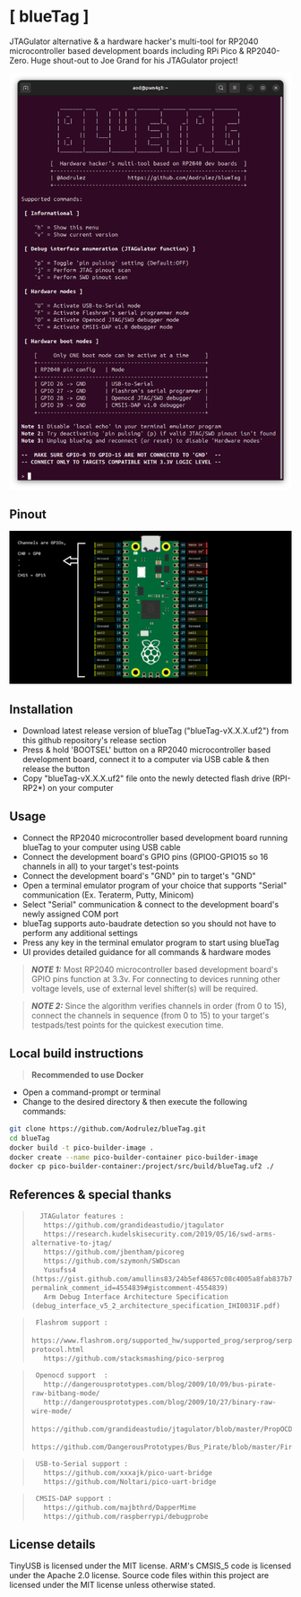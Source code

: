 # [ blueTag ] 
    
JTAGulator alternative & a hardware hacker's multi-tool for RP2040 microcontroller based development boards including RPi Pico & RP2040-Zero. Huge shout-out to Joe Grand for his JTAGulator project!

![](images/bluetag-v2.0.png?raw=true "blueTag v2.0.0 Interface")

## Pinout
![](images/BlueTagPinout.png?raw=true "blueTag Pinout")

## Installation
- Download latest release version of blueTag ("blueTag-vX.X.X.uf2") from this github repository's release section
- Press & hold 'BOOTSEL' button on a RP2040 microcontroller based development board, connect it to a computer via USB cable & then release the button
- Copy "blueTag-vX.X.X.uf2" file onto the newly detected flash drive (RPI-RP2*) on your computer

## Usage
- Connect the RP2040 microcontroller based development board running blueTag to your computer using USB cable
- Connect the development board's GPIO pins (GPIO0-GPIO15 so 16 channels in all) to your target's test-points
- Connect the development board's "GND" pin to target's "GND"
- Open a terminal emulator program of your choice that supports "Serial" communication (Ex. Teraterm, Putty, Minicom)
- Select "Serial" communication & connect to the development board's newly assigned COM port
- blueTag supports auto-baudrate detection so you should not have to perform any additional settings
- Press any key in the terminal emulator program to start using blueTag
- UI provides detailed guidance for all commands & hardware modes

> **_NOTE 1:_** Most RP2040 microcontroller based development board's GPIO pins function at 3.3v. For connecting to devices running other voltage levels, use of external level shifter(s) will be required.

> **_NOTE 2:_** Since the algorithm verifies channels in order (from 0 to 15), connect the channels in sequence (from 0 to 15) to your target's testpads/test points for the quickest execution time.  

## Local build instructions
> **Recommended to use Docker**
- Open a command-prompt or terminal
- Change to the desired directory & then execute the following commands:
```sh
git clone https://github.com/Aodrulez/blueTag.git
cd blueTag
docker build -t pico-builder-image .
docker create --name pico-builder-container pico-builder-image
docker cp pico-builder-container:/project/src/build/blueTag.uf2 ./
```

## References & special thanks
>       JTAGulator features :
>        https://github.com/grandideastudio/jtagulator
>        https://research.kudelskisecurity.com/2019/05/16/swd-arms-alternative-to-jtag/
>        https://github.com/jbentham/picoreg
>        https://github.com/szymonh/SWDscan
>        Yusufss4 (https://gist.github.com/amullins83/24b5ef48657c08c4005a8fab837b7499?permalink_comment_id=4554839#gistcomment-4554839)
>        Arm Debug Interface Architecture Specification (debug_interface_v5_2_architecture_specification_IHI0031F.pdf)
        
>      Flashrom support :
>        https://www.flashrom.org/supported_hw/supported_prog/serprog/serprog-protocol.html
>        https://github.com/stacksmashing/pico-serprog

>      Openocd support  : 
>        http://dangerousprototypes.com/blog/2009/10/09/bus-pirate-raw-bitbang-mode/
>        http://dangerousprototypes.com/blog/2009/10/27/binary-raw-wire-mode/
>        https://github.com/grandideastudio/jtagulator/blob/master/PropOCD.spin
>        https://github.com/DangerousPrototypes/Bus_Pirate/blob/master/Firmware/binIO.c

>      USB-to-Serial support :
>        https://github.com/xxxajk/pico-uart-bridge
>        https://github.com/Noltari/pico-uart-bridge

>      CMSIS-DAP support :
>        https://github.com/majbthrd/DapperMime
>        https://github.com/raspberrypi/debugprobe

## License details
TinyUSB is licensed under the MIT license.
ARM's CMSIS_5 code is licensed under the Apache 2.0 license.
Source code files within this project are licensed under the MIT license unless otherwise stated.


